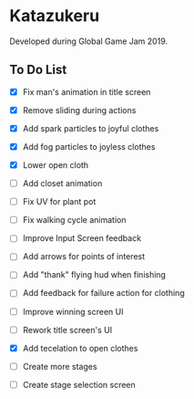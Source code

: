 # Katazukeru

Developed during Global Game Jam 2019.

## To Do List

- [x] Fix man's animation in title screen
- [x] Remove sliding during actions
- [x] Add spark particles to joyful clothes
- [x] Add fog particles to joyless clothes
- [x] Lower open cloth
- [ ] Add closet animation
- [ ] Fix UV for plant pot
- [ ] Fix walking cycle animation 
- [ ] Improve Input Screen feedback
- [ ] Add arrows for points of interest
- [ ] Add "thank" flying hud when finishing
- [ ] Add feedback for failure action for clothing
- [ ] Improve winning screen UI
- [ ] Rework title screen's UI

- [x] Add tecelation to open clothes
- [ ] Create more stages
- [ ] Create stage selection screen
